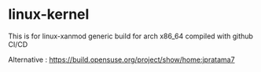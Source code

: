 # linux-kernel

This is for linux-xanmod generic build for arch x86_64 compiled with github CI/CD

Alternative :
https://build.opensuse.org/project/show/home:jpratama7
